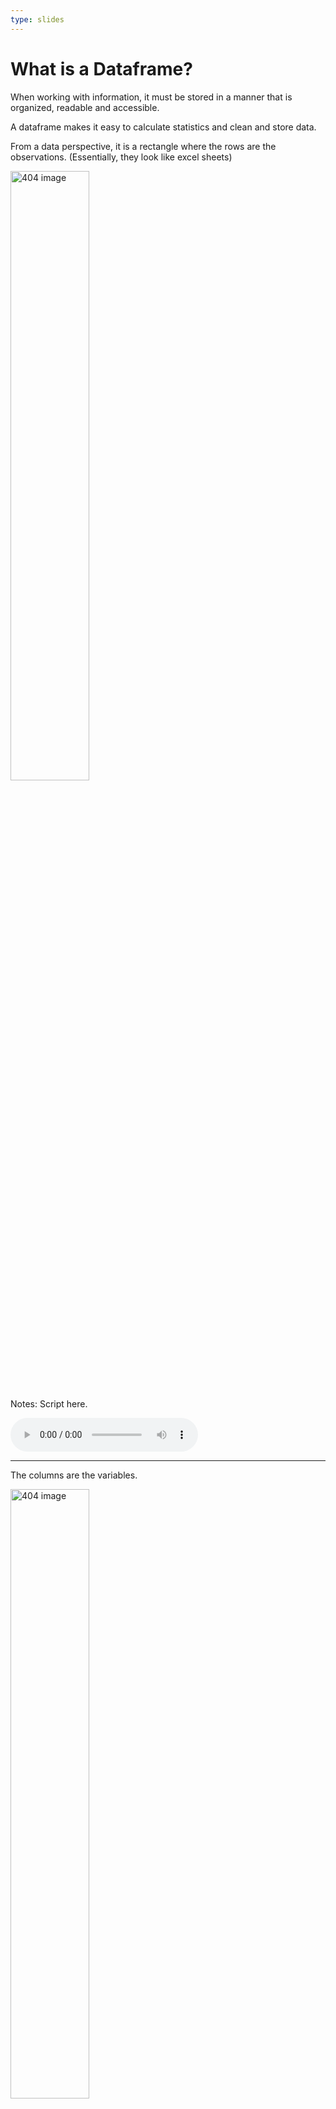 ```yaml
---
type: slides
---
```


# What is a Dataframe?

When working with information, it must be stored in a manner that is
organized, readable and accessible.

A dataframe makes it easy to calculate statistics and clean and store
data.

From a data perspective, it is a rectangle where the rows are the
observations. (Essentially, they look like excel sheets)

<img src='module1/df_obs.png' width="50%" alt="404 image"/>

Notes: Script here.

<html>

<audio controls >

<source src="placeholder_audio.mp3" />

</audio>

</html>

---

The columns are the variables.

<img src='module1/df_vars.png' width="50%" alt="404 image"/>

Notes: Script here.

<html>

<audio controls >

<source src="placeholder_audio.mp3" />

</audio>

</html>

---

# Enter Pandas

<img src='module1/pandas.gif' width="50%" alt="404 image"/>

Notes: Script here.

<html>

<audio controls >

<source src="placeholder_audio.mp3" />

</audio>

</html>

---

## Importing Pandas

To analyze dataframes, we need to make sure that we import something
called `pandas`. This will help us store and manipulate dataframes.

Before we start writing any valuable code, we need to import pandas.

``` python
import pandas as pd
```

Notes: Script here.

<html>

<audio controls >

<source src="static/placeholder_audio.mp3" />

</audio>

</html>

---

## Reading in Data

Next we can bring in our data named `candybars` which is stored as a
`.csv` with the following code:

``` python
df = pd.read_csv('candybars.csv')
```

let’s break this up:

`pd`: this is the short form for pandas, which we are using to
manipulate our dataframes.  
`read_csv()`: The tool that does the job and, in this case, it is
reading in the `csv` file named `candybars.csv`.  
`df`: The dataframe is now saved as an object called `df`

In these slides you can differentiate between what we typed in (our
code) in light gray and the output of this will be coloured in a dark
grey background.

You can see what the object `df` looks like on the next slide.

Notes: Script
    here.

<html>

<audio controls >

<source src="placeholder_audio.mp3" />

</audio>

</html>

---

``` python
df
```

```out
                         name  chocolate  ...  multi  available_canada_america
0                Coffee Crisp          1  ...      0                    Canada
1                Butterfinger          1  ...      0                   America
2                        Skor          1  ...      0                      Both
3                    Smarties          1  ...      1                    Canada
4                        Twix          1  ...      1                      Both
5   Reeses Peanutbutter Cups           1  ...      1                      Both
6                3 Musketeers          1  ...      0                   America
7             Kinder Surprise          1  ...      0                    Canada
8                       M & M          1  ...      1                      Both
9                   Glosettes          1  ...      1                    Canada
10                     KitKat          1  ...      1                      Both
11                  Babe Ruth          1  ...      0                   America
12                   Caramilk          1  ...      0                    Canada
13                       Aero          1  ...      0                    Canada
14                       Mars          1  ...      0                      Both
15                     Payday          0  ...      0                   America
16                   Snickers          1  ...      0                      Both
17                   Crunchie          1  ...      0                    Canada
18                 Wonderbar           1  ...      0                    Canada
19                 100 Grand           1  ...      0                   America
20                     Take 5          1  ...      0                   America
21           Whatchamacallits          1  ...      0                   America
22                 Almond Joy          1  ...      0                   America
23                   Oh Henry          1  ...      0                      Both
24          Cookies and Cream          0  ...      0                      Both

[25 rows x 10 columns]
```

Notes: Script here.

<html>

<audio controls >

<source src="static/placeholder_audio.mp3" />

</audio>

</html>

---

From this dataframe, we can see that there are 25 different candy bars
and 10 columns. We can obtain the names of the columns using this code:

``` python
df.columns
```

```out
Index(['name', 'chocolate', 'peanuts', 'caramel', 'nougat',
       'cookie_wafer_rice', 'coconut', 'white_chocolate', 'multi',
       'available_canada_america'],
      dtype='object')
```

Or if you wanted to see the dimensions of the whole dataframe you could
code the following:

``` python
df.shape
```

```out
(25, 10)
```

Breaking up this code it just means “From our dataframe that we saved as
`df` tell me the `columns` or tell me the `shape`”.

Notes: Script here.

<html>

<audio controls >

<source src="static/placeholder_audio.mp3" />

</audio>

</html>

---

Another important method to know is what if we don’t want to output the
whole table  
We can then specify how many rows of the dataset to show with
`df.head()`

``` python
df.head(2)
```

```out
           name  chocolate  ...  multi  available_canada_america
0  Coffee Crisp          1  ...      0                    Canada
1  Butterfinger          1  ...      0                   America

[2 rows x 10 columns]
```

This specifies only 2 rows will be shown. We can specify any number of
rows within the brackets or we can leave it empty which will default to
5 rows.

``` python
df.head()
```

```out
           name  chocolate  ...  multi  available_canada_america
0  Coffee Crisp          1  ...      0                    Canada
1  Butterfinger          1  ...      0                   America
2          Skor          1  ...      0                      Both
3      Smarties          1  ...      1                    Canada
4          Twix          1  ...      1                      Both

[5 rows x 10 columns]
```

Notes: Script here.

<html>

<audio controls >

<source src="static/placeholder_audio.mp3" />

</audio>

</html>

---

# let’s apply what we learned\!

Notes: Script here.

<html>

<audio controls >

<source src="placeholder_audio.mp3" />

</audio>

</html>
